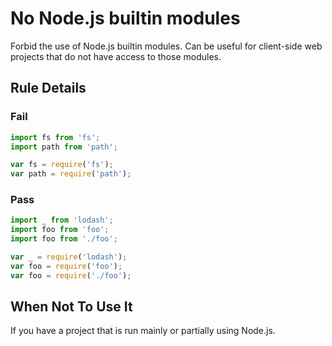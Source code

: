 # No Node.js builtin modules

Forbid the use of Node.js builtin modules. Can be useful for client-side web projects that do not have access to those modules.

## Rule Details

### Fail

```js
import fs from 'fs';
import path from 'path';

var fs = require('fs');
var path = require('path');
```

### Pass

```js
import _ from 'lodash';
import foo from 'foo';
import foo from './foo';

var _ = require('lodash');
var foo = require('foo');
var foo = require('./foo');
```

## When Not To Use It

If you have a project that is run mainly or partially using Node.js.
